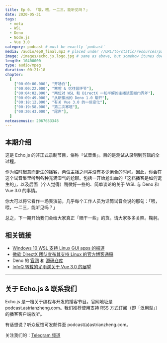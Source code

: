 ```yaml
---
title: Ep 0. 「喂，喂，一二三，能听见吗？」
date: 2020-05-31
tags:
  - meta
  - WSL
  - Deno
  - Node.js
  - Vue 3.0
category: podcast # must be exactly `podcast`
media: /audio/ep0_final.mp3 # placed under //URL/to/static/resources/path/to/media
image: /images/echo.js.logo.jpg # same as above, but somehow itunes doesn't support episode image as it should do
length: 10400000
type: audio/mpeg
duration: 00:21:18
chapter:
  [
    ["00:00:00.000", "开场白"],
    ["00:00:22.000", "寒喧 & 忆往昔环节"],
    ["00:04:02.000", "两位对 WSL 和 DirectX 一知半解的主播试图搬门弄斧"],
    ["00:09:49.000", "从新推出的 Deno 1.0 聊开"],
    ["00:18:12.000", "有关 Vue 3.0 的一些变化"],
    ["00:19:58.000", "第二次寒喧"],
    ["00:20:43.000", "尾声"],
  ]
neteasemusic: 2067653348
---
```


## 本期介绍
这是 Echo.js 的非正式录制节目，俗称「试音集」。目的是测试从录制到剪辑的全过程。

作为临时起意而诞生的播客，两位主播之间并没有多少磨合的时间。因此，你会在这个试音集里听到各种充满湿气的尬聊。包括一开始尬出血的「这档播客是如何诞生的」，以及后面（个人觉得）稍微好一些的、简单谈论的关于 WSL 与 Deno 和 Vue 3.0 的事情。

你大可以将它看作一场表演前，几乎每个工作人员为话筒试音会说的那句：「喂，喂，一二三，能听见吗？」

总之，下一期开始我们会给大家真正「晒干一些」的货。请大家多多关照。鞠躬。

## 相关链接
- [Windows 10 WSL 支持 Linux GUI apps 的报道](https://www.theverge.com/2020/5/19/21263377/microsoft-windows-10-linux-gui-apps-gpu-acceleration-wsl-features)
- [微软 DirectX 团队宣布其支持 Linux 的官方博客通稿](https://devblogs.microsoft.com/directx/directx-heart-linux/)
- Deno 的 [官网](https://deno.land/) 和 [源码仓库](https://github.com/denoland/deno)
- [InfoQ 转载的尤雨溪关于 Vue 3.0 的展望](https://www.infoq.cn/article/rTS3OweiTlA8OldIidBz)

----

## 关于 Echo.js & 联系我们
Echo.js 是一档关于编程与开发的播客节目。官网地址是 podcast.astrianzheng.com。我们推荐使用支持 RSS 方式订阅（即「泛用型」）的播客客户端收听。

有话想说？听众反馈可发邮件至 podcast(a)astrianzheng.com。

关注我们的：[Telegram 频道](https://t.me/echojspodcast)
